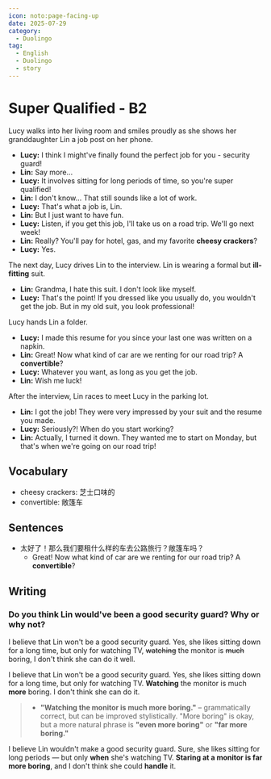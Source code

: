 ```yaml
---
icon: noto:page-facing-up
date: 2025-07-29
category:
  - Duolingo
tag:
  - English
  - Duolingo
  - story
---
```


# Super Qualified - B2

Lucy walks into her living room and smiles proudly as she shows her granddaughter Lin a job post on her phone.

- **Lucy:** I think I might've finally found the perfect job for you - security guard!
- **Lin:** Say more…
- **Lucy:** It involves sitting for long periods of time, so you're super qualified!
- **Lin:** I don't know… That still sounds like a lot of work.
- **Lucy:** That's what a job is, Lin.
- **Lin:** But I just want to have fun.
- **Lucy:** Listen, if you get this job, I'll take us on a road trip. We'll go next week!
- **Lin:** Really? You'll pay for hotel, gas, and my favorite **cheesy crackers**?
- **Lucy:** Yes.

The next day, Lucy drives Lin to the interview. Lin is wearing a formal but **ill-fitting** suit.

- **Lin:** Grandma, I hate this suit. I don't look like myself.
- **Lucy:** That's the point! If you dressed like you usually do, you wouldn't get the job. But in my old suit, you look professional!

Lucy hands Lin a folder.

- **Lucy:** I made this resume for you since your last one was written on a napkin.
- **Lin:** Great! Now what kind of car are we renting for our road trip? A **convertible**?
- **Lucy:** Whatever you want, as long as you get the job.
- **Lin:** Wish me luck!

After the interview, Lin races to meet Lucy in the parking lot.

- **Lin:** I got the job! They were very impressed by your suit and the resume you made.
- **Lucy:** Seriously?! When do you start working?
- **Lin:** Actually, I turned it down. They wanted me to start on Monday, but that's when we're going on our road trip!

## Vocabulary

- cheesy crackers: 芝士口味的
- convertible: 敞篷车

## Sentences

- 太好了！那么我们要租什么样的车去公路旅行？敞篷车吗？
  - Great! Now what kind of car are we renting for our road trip? A **convertible**?

## Writing

### Do you think Lin would've been a good security guard? Why or why not?

I believe that Lin won't be a good security guard. Yes, she likes sitting down for a long time, but only for watching TV, ~~watching~~ the monitor is ~~much~~ boring, I don't think she can do it well.

I believe that Lin won't be a good security guard. Yes, she likes sitting down for a long time, but only for watching TV. **Watching** the monitor is much **more** boring. I don't think she can do it.

> - **"Watching the monitor is much more boring."** – grammatically correct, but can be improved stylistically. "More boring" is okay, but a more natural phrase is **"even more boring"** or **"far more boring."**

I believe Lin wouldn't make a good security guard. Sure, she likes sitting for long periods — but only **when** she's watching TV. **Staring at a monitor is far more boring**, and I don't think she could **handle** it.
